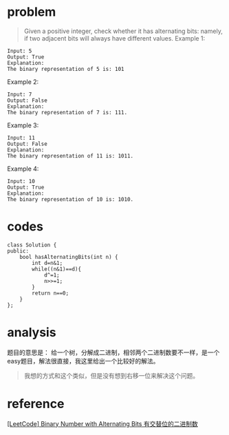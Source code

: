 # problem
>Given a positive integer, check whether it has alternating bits: namely, if two adjacent bits will always have different values.
Example 1:
```
Input: 5
Output: True
Explanation:
The binary representation of 5 is: 101
```
Example 2:
```
Input: 7
Output: False
Explanation:
The binary representation of 7 is: 111.
```
Example 3:
```
Input: 11
Output: False
Explanation:
The binary representation of 11 is: 1011.
```
Example 4:
```
Input: 10
Output: True
Explanation:
The binary representation of 10 is: 1010.
```

# codes
```
class Solution {
public:
    bool hasAlternatingBits(int n) {
        int d=n&1;
        while((n&1)==d){
            d^=1;
            n>>=1;
        }
        return n==0;
    }
};
```

# analysis

题目的意思是：
给一个树，分解成二进制，相邻两个二进制数要不一样，是一个easy题目，解法很直接，我这里给出一个比较好的解法。

>我想的方式和这个类似，但是没有想到右移一位来解决这个问题。

# reference
[[LeetCode] Binary Number with Alternating Bits 有交替位的二进制数][1]

[1]: http://www.cnblogs.com/grandyang/p/7696387.html